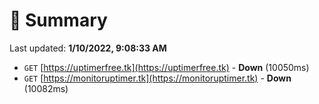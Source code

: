 # 📖 Summary
Last updated: **1/10/2022, 9:08:33 AM**

- `GET` [https://uptimerfree.tk](https://uptimerfree.tk) - **Down** (10050ms)
- `GET` [https://monitoruptimer.tk](https://monitoruptimer.tk) - **Down** (10082ms)
